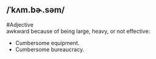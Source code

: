 ## /ˈkʌm.bɚ.səm/  
#Adjective  
awkward because of being large, heavy, or not effective:

- Cumbersome equipment.
- Cumbersome bureaucracy.